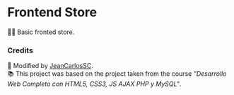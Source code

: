# Frontend Store
🐱‍👤 Basic fronted store.

### Credits
🧔 Modified by <a href="https://github.com/JeanCarlosSC" target="_blank">JeanCarlosSC</a>.</br>
📚 This project was based on the project taken from the course <i>"Desarrollo Web Completo con HTML5, CSS3, JS AJAX PHP y MySQL"</i>.
